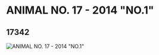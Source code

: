 # ANIMAL NO. 17 - 2014 "NO.1"
## 17342
![ANIMAL NO. 17 - 2014 "NO.1"](https://lc-www-live-s.legocdn.com/media/bricks/5/2/6070249.jpg)
